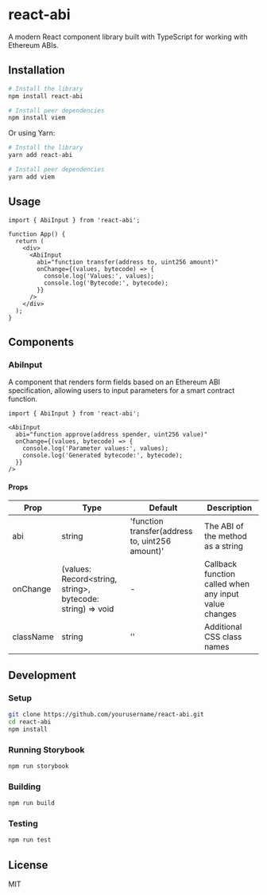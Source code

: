 # react-abi

A modern React component library built with TypeScript for working with Ethereum ABIs.

## Installation

```bash
# Install the library
npm install react-abi

# Install peer dependencies
npm install viem
```

Or using Yarn:

```bash
# Install the library
yarn add react-abi

# Install peer dependencies
yarn add viem
```

## Usage

```tsx
import { AbiInput } from 'react-abi';

function App() {
  return (
    <div>
      <AbiInput 
        abi="function transfer(address to, uint256 amount)" 
        onChange={(values, bytecode) => {
          console.log('Values:', values);
          console.log('Bytecode:', bytecode);
        }}
      />
    </div>
  );
}
```

## Components

### AbiInput

A component that renders form fields based on an Ethereum ABI specification, allowing users to input parameters for a smart contract function.

```tsx
import { AbiInput } from 'react-abi';

<AbiInput 
  abi="function approve(address spender, uint256 value)" 
  onChange={(values, bytecode) => {
    console.log('Parameter values:', values);
    console.log('Generated bytecode:', bytecode);
  }}
/>
```

#### Props

| Prop | Type | Default | Description |
|------|------|---------|-------------|
| abi | string | 'function transfer(address to, uint256 amount)' | The ABI of the method as a string |
| onChange | (values: Record<string, string>, bytecode: string) => void | - | Callback function called when any input value changes |
| className | string | '' | Additional CSS class names |

## Development

### Setup

```bash
git clone https://github.com/yourusername/react-abi.git
cd react-abi
npm install
```

### Running Storybook

```bash
npm run storybook
```

### Building

```bash
npm run build
```

### Testing

```bash
npm run test
```

## License

MIT 
